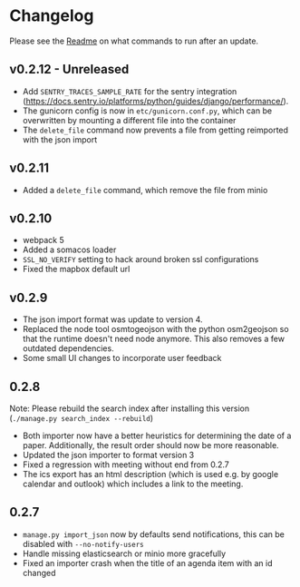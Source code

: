 # Changelog

Please see the [Readme](Readme.md#Update]) on what commands to run after an update.

## v0.2.12 - Unreleased

 * Add `SENTRY_TRACES_SAMPLE_RATE` for the sentry integration (https://docs.sentry.io/platforms/python/guides/django/performance/).
 * The gunicorn config is now in `etc/gunicorn.conf.py`, which can be overwritten by mounting a different file into the container
 * The `delete_file` command now prevents a file from getting reimported with the json import

## v0.2.11

  * Added a `delete_file` command, which remove the file from minio

## v0.2.10

 * webpack 5
 * Added a somacos loader
 * `SSL_NO_VERIFY` setting to hack around broken ssl configurations
 * Fixed the mapbox default url

## v0.2.9

 * The json import format was update to version 4.
 * Replaced the node tool osmtogeojson with the python osm2geojson so that the runtime doesn't need node anymore. This also removes a few outdated dependencies.
 * Some small UI changes to incorporate user feedback

## 0.2.8

Note: Please rebuild the search index after installing this version (`./manage.py search_index --rebuild`)

 * Both importer now have a better heuristics for determining the date of a paper. Additionally, the result order should now be more reasonable.
 * Updated the json importer to format version 3
 * Fixed a regression with meeting without end from 0.2.7
 * The ics export has an html description (which is used e.g. by google calendar and outlook) which includes a link to the meeting.

## 0.2.7

 * `manage.py import_json` now by defaults send notifications, this can be disabled with `--no-notify-users`
 * Handle missing elasticsearch or minio more gracefully
 * Fixed an importer crash when the title of an agenda item with an id changed
